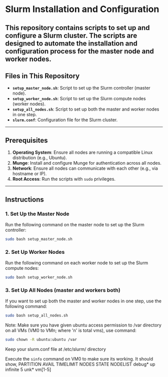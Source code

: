 # Slurm Installation and Configuration

This repository contains scripts to set up and configure a Slurm cluster. The scripts are designed to automate the installation and configuration process for the master node and worker nodes.
---

## Files in This Repository

- **`setup_master_node.sh`**: Script to set up the Slurm controller (master node).
- **`setup_worker_node.sh`**: Script to set up the Slurm compute nodes (worker nodes).
- **`setup_all_nodes.sh`**: Script to set up both the master and worker nodes in one step.
- **`slurm.conf`**: Configuration file for the Slurm cluster.

---

## Prerequisites

1. **Operating System**: Ensure all nodes are running a compatible Linux distribution (e.g., Ubuntu).
2. **Munge**: Install and configure Munge for authentication across all nodes.
3. **Network**: Ensure all nodes can communicate with each other (e.g., via hostname or IP).
4. **Root Access**: Run the scripts with `sudo` privileges.

---

## Instructions

### 1. Set Up the Master Node
Run the following command on the master node to set up the Slurm controller:
```bash
sudo bash setup_master_node.sh
```

### 2. Set Up Worker Nodes
Run the following command on each worker node to set up the Slurm compute nodes:  
```bash
sudo bash setup_worker_node.sh
```

### 3. Set Up All Nodes (master and workers both)
If you want to set up both the master and worker nodes in one step, use the following command:
```bash
sudo bash setup_all_nodes.sh
```

Note: Make sure you have given ubuntu access permission to /var directory on all VMs (VM0 to VMn; where 'n' is total vms), use command:
```bash
sudo chown -R ubuntu:ubuntu /var
```
Keep your slurm.conf file at /etc/slurm/ directory


Execute the `sinfo` command on VM0 to make sure its working. It should show,
PARTITION AVAIL  TIMELIMIT  NODES  STATE NODELIST
debug*       up   infinite      5   unk* vm[1-5]
